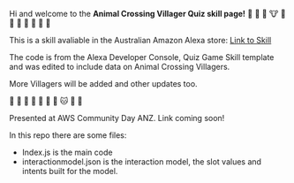 Hi and welcome to the **Animal Crossing Villager Quiz skill page!** 
:turtle: :dog: :chicken: :cow: :unicorn: :horse: :monkey: :frog: :dragon: :whale: :panda_face:

This is a skill avaliable in the Australian Amazon Alexa store: [Link to Skill](https://www.amazon.com.au/Fan-New-Horizons-Villager-Quiz/dp/B08BRFH71F/ref=sr_1_fkmr0_2?dchild=1&keywords=fan+animal+crossing+villager+quiz&qid=1593830449&sr=8-2-fkmr)

The code is from the Alexa Developer Console, Quiz Game Skill template and was edited to include data on Animal Crossing Villagers.

More Villagers will be added and other updates too. 

:bear: :hedgehog: :pig: :llama: :elephant: :hamster: :zebra: :cat: :lion: :peacock: 

Presented at AWS Community Day ANZ. Link coming soon! 

In this repo there are some files: 
* Index.js is the main code 
* interactionmodel.json is the interaction model, the slot values and intents built for the model. 
